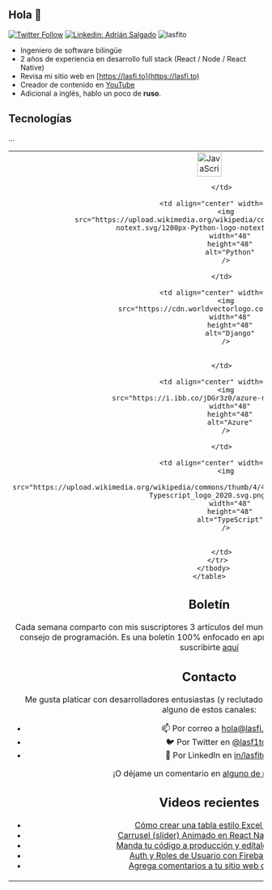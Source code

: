 
## Hola 👋

[![Twitter Follow](https://img.shields.io/twitter/follow/_staticvoid?label=Follow)](https://twitter.com/lasf1to)
[![Linkedin: Adrián Salgado](https://img.shields.io/badge/-Adrian%20Salgado-blue?style=flat-square&logo=Linkedin&logoColor=white&link=https://www.linkedin.com/in/lasfito/)](https://www.linkedin.com/in/lasfito)
<img src="https://komarev.com/ghpvc/?username=lasfito&label=Profile%20views&color=0e75b6&style=flat" alt="lasfito" /> 


  - Ingeniero de software bilingüe
  - 2 años de experiencia en desarrollo full stack (React / Node / React Native)
  - Revisa mi sitio web en [https://lasfi.to](https://lasfi.to)
  - Creador de contenido en [YouTube](https://www.youtube.com/channel/UCwfeUZwjfNsIFqFURiqkLSw)
  -  Adicional a inglés, hablo un poco de **ruso**.





<!-- Estadísticas

[![Lasfitos's GitHub stats](https://github-readme-stats.vercel.app/api?username=lasfito&hide=prs,issues,contribs&count_private=true&show_icons=true&theme=vue_dark&locale=es&hide_title=false&include_all_commits=true&custom_title=numericos)](https://github.com/anuraghazra/github-readme-stats)


  <img align="center" src="https://github-readme-stats.vercel.app/api/top-langs?username=lasfito&show_icons=true&locale=es&layout=compact&&hide=html&custom_title=Según GitHub:" alt="lasfito" /> -->
  

## Tecnologías

...

<table align="center">
      <tbody>
        <tr>
          <td align="center" width="96">
            <img
              src="https://upload.wikimedia.org/wikipedia/commons/thumb/9/99/Unofficial_JavaScript_logo_2.svg/1024px-Unofficial_JavaScript_logo_2.svg.png"
              width="48"
              height="48"
              alt="JavaScript"
            />

       
          </td>

          <td align="center" width="96">
            <img
              src="https://upload.wikimedia.org/wikipedia/commons/thumb/c/c3/Python-logo-notext.svg/1200px-Python-logo-notext.svg.png"
              width="48"
              height="48"
              alt="Python"
            />
         
          </td>

          <td align="center" width="96">
            <img
              src="https://cdn.worldvectorlogo.com/logos/django.svg"
              width="48"
              height="48"
              alt="Django"
            />

       
          </td>

          <td align="center" width="96">
            <img
              src="https://i.ibb.co/jDGr3z0/azure-removebg-preview.png"
              width="48"
              height="48"
              alt="Azure"
            />

          </td>

          <td align="center" width="96">
            <img
              src="https://upload.wikimedia.org/wikipedia/commons/thumb/4/4c/Typescript_logo_2020.svg/1200px-Typescript_logo_2020.svg.png"
              width="48"
              height="48"
              alt="TypeScript"
            />

          
          </td>
        </tr>
      </tbody>
    </table>






## Boletín

Cada semana comparto con mis suscriptores 3 artículos del mundo tech, 2 recursos de desarrollo y 1 consejo de programación. 
Es una boletín 100% enfocado en aprendizaje y directo al grano. 
Puedes suscribirte <a href="http://1-2-3.lasfi.to"  target="blank"> aquí </a>

## Contacto

Me gusta platicar con desarrolladores entusiastas (y reclutadores, ¿por qué no). 
Contáctame por alguno de estos canales:

- 📫 Por correo a <a href='mailto:hola@lasfi.to '> hola@lasfi.to</a>
- 🐦 Por Twitter en  <a href="https://twitter.com/lasf1to" target="blank"> @lasf1to</a>
- 🤵 Por LinkedIn en <a href="https://www.linkedin.com/in/lasfito/"> in/lasfito </a>

¡O déjame un comentario en <a href="https://www.youtube.com/channel/UCwfeUZwjfNsIFqFURiqkLSw"> alguno de mis videos! </a> 


## Videos recientes
<!-- BLOG-POST-LIST:START -->
- [Cómo crear una tabla estilo Excel en React](https://www.youtube.com/watch?v=hZUwj5pz-yc)
- [Carrusel (slider) Animado en React Native a 60 FPS](https://www.youtube.com/watch?v=hD5Hi_XG4lc)
- [Manda tu código a producción y edítalo desde tu PC](https://www.youtube.com/watch?v=dW7BDrJbzz0)
- [Auth y Roles de Usuario con Firebase y React](https://www.youtube.com/watch?v=6O2yYpIG8R8)
- [Agrega comentarios a tu sitio web con GitHub](https://www.youtube.com/watch?v=dxHTKkVtffM)
<!-- BLOG-POST-LIST:END -->











  

